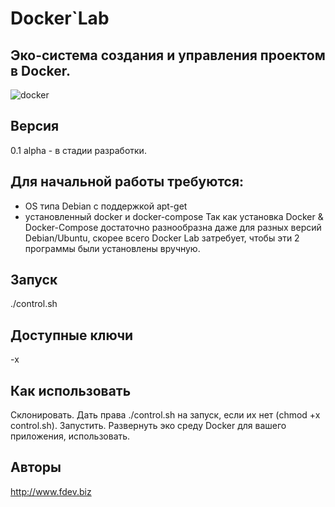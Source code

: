 # Docker\`Lab
## Эко-система создания и управления проектом в Docker.

![docker](https://user-images.githubusercontent.com/24417608/37024505-1bd0c66c-213a-11e8-83de-73b737803778.png)

## Версия
 0.1 alpha - в стадии разработки.

## Для начальной работы требуются:
 - OS типа Debian с поддержкой apt-get
 - установленный docker и docker-compose
 Так как установка Docker & Docker-Compose достаточно разнообразна даже для разных версий Debian/Ubuntu, скорее всего Docker Lab затребует, чтобы эти 2 программы были установлены вручную.

## Запуск
./control.sh

## Доступные ключи
-x

## Как использовать
Склонировать. Дать права ./control.sh на запуск, если их нет (chmod +x control.sh). Запустить. Развернуть эко среду Docker для вашего приложения, использовать.

## Авторы
http://www.fdev.biz